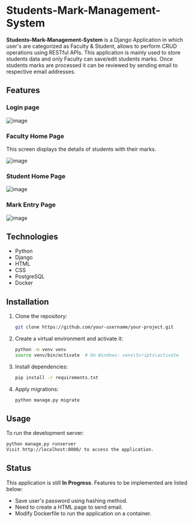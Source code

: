 # Students-Mark-Management-System

**Students-Mark-Management-System** is a Django Application in which user's are categorized as Faculty & Student, allows to perform CRUD operations using RESTful APIs. This application is mainly used to store students data and only Faculty can save/edit students marks. Once students marks are processed it can be reviewed by sending email to respective email addresses.

## Features

### Login page

![image](https://github.com/Cauverypraba/Students-Mark-Management-System/assets/66300716/0689aa7c-02a3-4732-b961-535dac400d1a)

### Faculty Home Page

This screen displays the details of students with their marks.

![image](https://github.com/Cauverypraba/Students-Mark-Management-System/assets/66300716/8209ef6b-4f04-43e9-b97f-18204b433bc4)

### Student Home Page

![image](https://github.com/Cauverypraba/Students-Mark-Management-System/assets/66300716/1f60b4fd-ab03-4e19-83f6-60f9b9320a90)

### Mark Entry Page

![image](https://github.com/Cauverypraba/Students-Mark-Management-System/assets/66300716/f1dbddd0-79bf-4367-94ef-1fb3c3582b37)

## Technologies

- Python
- Django
- HTML
- CSS
- PostgreSQL
- Docker

## Installation

1. Clone the repository:

    ```bash
    git clone https://github.com/your-username/your-project.git
    ```

2. Create a virtual environment and activate it:

    ```bash
    python -m venv venv
    source venv/bin/activate  # On Windows: venv\Scripts\activate
    ```

3. Install dependencies:

    ```bash
    pip install -r requirements.txt
    ```

4. Apply migrations:

    ```bash
    python manage.py migrate
    ```

## Usage

To run the development server:

```bash
python manage.py runserver
Visit http://localhost:8000/ to access the application.
```

## Status

This application is still **In Progress**. Features to be implemented are listed below:
  - Save user's password using hashing method.
  - Need to create a HTML page to send email.
  - Modify Dockerfile to run the application on a container. 
